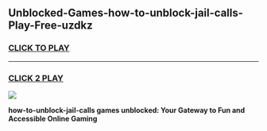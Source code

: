 
## Unblocked-Games-how-to-unblock-jail-calls-Play-Free-uzdkz
<h3>
<a href="https://premium76.site?title=how-to-unblock-jail-calls&ref=12A">CLICK TO PLAY</a></h3>
<hr>

<h3>
<a href="https://premium76.site?title=how-to-unblock-jail-calls&ref=12A">CLICK 2 PLAY</a>
  
</h3>

<a href="https://premium76.site?title=how-to-unblock-jail-calls&ref=12A"><img src="https://clearcache.store/games.png"></a>


**how-to-unblock-jail-calls games unblocked: Your Gateway to Fun and Accessible Online Gaming**
